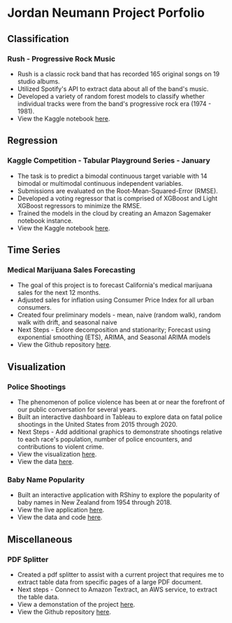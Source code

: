 # Jordan Neumann Project Porfolio 

## Classification

### Rush - Progressive Rock Music 
* Rush is a classic rock band that has recorded 165 original songs on 19 studio albums. 
* Utilized Spotify's API to extract data about all of the band's music.
* Developed a variety of random forest models to classify whether individual tracks were from the band's progressive rock era (1974 - 1981).
* View the Kaggle notebook [here](https://www.kaggle.com/jordankeith/rush-progressive-rock-era).

## Regression

### Kaggle Competition - Tabular Playground Series - January
* The task is to predict a bimodal continuous target variable with 14 bimodal or multimodal continuous independent variables.
* Submissions are evaluated on the Root-Mean-Squared-Error (RMSE). 
* Developed a voting regressor that is comprised of XGBoost and Light XGBoost regressors to minimize the RMSE.
* Trained the models in the cloud by creating an Amazon Sagemaker notebook instance.
* View the Kaggle notebook [here](https://www.kaggle.com/jordankeith/tabular-playground-series-january).

## Time Series

### Medical Marijuana Sales Forecasting
* The goal of this project is to forecast California's medical marijuana sales for the next 12 months.
* Adjusted sales for inflation using Consumer Price Index for all urban consumers.
* Created four preliminary models - mean, naive (random walk), random walk with drift, and seasonal naive
* Next Steps - Exlore decomposition and stationarity; Forecast using exponential smoothing (ETS), ARIMA, and Seasonal ARIMA models
* View the Github repository [here](https://github.com/Jordan-Neumann/Medical-Marijuana-Sales-Forecasting).

## Visualization 

### Police Shootings
* The phenomenon of police violence has been at or near the forefront of our public conversation for several years.
* Built an interactive dashboard in Tableau to explore data on fatal police shootings in the United States from 2015 through 2020.
* Next Steps - Add additional graphics to demonstrate shootings relative to each race's population, number of police encounters, and contributions to violent crime. 
* View the visualization [here](https://public.tableau.com/profile/jordan3434#!/vizhome/FatalPoliceShootings2015-2020_16098865748980/Dashboard). 
* View the data [here](https://github.com/washingtonpost/data-police-shootings).


### Baby Name Popularity
* Built an interactive application with RShiny to explore the popularity of baby names in New Zealand from 1954 through 2018.
* View the live application [here](https://jordan-neumann-1.shinyapps.io/rshiny/?_ga=2.223995675.1463876037.1609631665-1561344089.1609631665).
* View the data and code [here](https://github.com/Jordan-Neumann/RShiny-Baby-Names).

## Miscellaneous

### PDF Splitter
* Created a pdf splitter to assist with a current project that requires me to extract table data from specific pages of a large PDF document.
* Next steps - Connect to Amazon Textract, an AWS service, to extract the table data.
* View a demonstation of the project [here](https://www.youtube.com/watch?v=_C38ecJLSb8).
* View the Github repository [here](https://github.com/Jordan-Neumann/PDF-Splitter).
